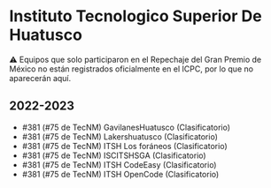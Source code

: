 # Instituto Tecnologico Superior De Huatusco

:warning: Equipos que solo participaron en el Repechaje del Gran Premio de México no están registrados oficialmente en el ICPC, por lo que no aparecerán aquí.

## 2022-2023

- #381 (#75 de TecNM) GavilanesHuatusco (Clasificatorio)
- #381 (#75 de TecNM) Lakershuatusco (Clasificatorio)
- #381 (#75 de TecNM) ITSH Los foráneos (Clasificatorio)
- #381 (#75 de TecNM) ISCITSHSGA (Clasificatorio)
- #381 (#75 de TecNM) ITSH CodeEasy (Clasificatorio)
- #381 (#75 de TecNM) ITSH OpenCode (Clasificatorio)


